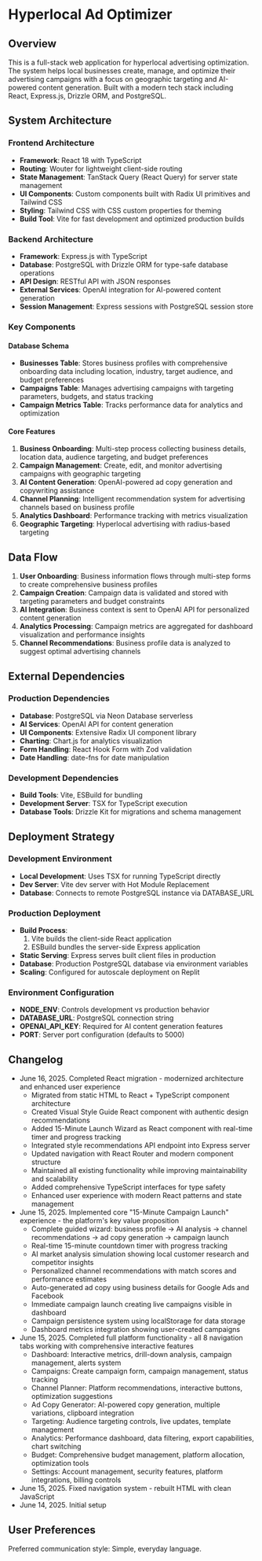 # Hyperlocal Ad Optimizer

## Overview

This is a full-stack web application for hyperlocal advertising optimization. The system helps local businesses create, manage, and optimize their advertising campaigns with a focus on geographic targeting and AI-powered content generation. Built with a modern tech stack including React, Express.js, Drizzle ORM, and PostgreSQL.

## System Architecture

### Frontend Architecture
- **Framework**: React 18 with TypeScript
- **Routing**: Wouter for lightweight client-side routing
- **State Management**: TanStack Query (React Query) for server state management
- **UI Components**: Custom components built with Radix UI primitives and Tailwind CSS
- **Styling**: Tailwind CSS with CSS custom properties for theming
- **Build Tool**: Vite for fast development and optimized production builds

### Backend Architecture
- **Framework**: Express.js with TypeScript
- **Database**: PostgreSQL with Drizzle ORM for type-safe database operations
- **API Design**: RESTful API with JSON responses
- **External Services**: OpenAI integration for AI-powered content generation
- **Session Management**: Express sessions with PostgreSQL session store

### Key Components

#### Database Schema
- **Businesses Table**: Stores business profiles with comprehensive onboarding data including location, industry, target audience, and budget preferences
- **Campaigns Table**: Manages advertising campaigns with targeting parameters, budgets, and status tracking
- **Campaign Metrics Table**: Tracks performance data for analytics and optimization

#### Core Features
1. **Business Onboarding**: Multi-step process collecting business details, location data, audience targeting, and budget preferences
2. **Campaign Management**: Create, edit, and monitor advertising campaigns with geographic targeting
3. **AI Content Generation**: OpenAI-powered ad copy generation and copywriting assistance
4. **Channel Planning**: Intelligent recommendation system for advertising channels based on business profile
5. **Analytics Dashboard**: Performance tracking with metrics visualization
6. **Geographic Targeting**: Hyperlocal advertising with radius-based targeting

## Data Flow

1. **User Onboarding**: Business information flows through multi-step forms to create comprehensive business profiles
2. **Campaign Creation**: Campaign data is validated and stored with targeting parameters and budget constraints
3. **AI Integration**: Business context is sent to OpenAI API for personalized content generation
4. **Analytics Processing**: Campaign metrics are aggregated for dashboard visualization and performance insights
5. **Channel Recommendations**: Business profile data is analyzed to suggest optimal advertising channels

## External Dependencies

### Production Dependencies
- **Database**: PostgreSQL via Neon Database serverless
- **AI Services**: OpenAI API for content generation
- **UI Components**: Extensive Radix UI component library
- **Charting**: Chart.js for analytics visualization
- **Form Handling**: React Hook Form with Zod validation
- **Date Handling**: date-fns for date manipulation

### Development Dependencies
- **Build Tools**: Vite, ESBuild for bundling
- **Development Server**: TSX for TypeScript execution
- **Database Tools**: Drizzle Kit for migrations and schema management

## Deployment Strategy

### Development Environment
- **Local Development**: Uses TSX for running TypeScript directly
- **Dev Server**: Vite dev server with Hot Module Replacement
- **Database**: Connects to remote PostgreSQL instance via DATABASE_URL

### Production Deployment
- **Build Process**: 
  1. Vite builds the client-side React application
  2. ESBuild bundles the server-side Express application
- **Static Serving**: Express serves built client files in production
- **Database**: Production PostgreSQL database via environment variables
- **Scaling**: Configured for autoscale deployment on Replit

### Environment Configuration
- **NODE_ENV**: Controls development vs production behavior
- **DATABASE_URL**: PostgreSQL connection string
- **OPENAI_API_KEY**: Required for AI content generation features
- **PORT**: Server port configuration (defaults to 5000)

## Changelog
- June 16, 2025. Completed React migration - modernized architecture and enhanced user experience
  - Migrated from static HTML to React + TypeScript component architecture
  - Created Visual Style Guide React component with authentic design recommendations
  - Added 15-Minute Launch Wizard as React component with real-time timer and progress tracking
  - Integrated style recommendations API endpoint into Express server
  - Updated navigation with React Router and modern component structure
  - Maintained all existing functionality while improving maintainability and scalability
  - Added comprehensive TypeScript interfaces for type safety
  - Enhanced user experience with modern React patterns and state management
- June 15, 2025. Implemented core "15-Minute Campaign Launch" experience - the platform's key value proposition
  - Complete guided wizard: business profile → AI analysis → channel recommendations → ad copy generation → campaign launch
  - Real-time 15-minute countdown timer with progress tracking
  - AI market analysis simulation showing local customer research and competitor insights
  - Personalized channel recommendations with match scores and performance estimates
  - Auto-generated ad copy using business details for Google Ads and Facebook
  - Immediate campaign launch creating live campaigns visible in dashboard
  - Campaign persistence system using localStorage for data storage
  - Dashboard metrics integration showing user-created campaigns
- June 15, 2025. Completed full platform functionality - all 8 navigation tabs working with comprehensive interactive features
  - Dashboard: Interactive metrics, drill-down analysis, campaign management, alerts system
  - Campaigns: Create campaign form, campaign management, status tracking
  - Channel Planner: Platform recommendations, interactive buttons, optimization suggestions
  - Ad Copy Generator: AI-powered copy generation, multiple variations, clipboard integration
  - Targeting: Audience targeting controls, live updates, template management
  - Analytics: Performance dashboard, data filtering, export capabilities, chart switching
  - Budget: Comprehensive budget management, platform allocation, optimization tools
  - Settings: Account management, security features, platform integrations, billing controls
- June 15, 2025. Fixed navigation system - rebuilt HTML with clean JavaScript
- June 14, 2025. Initial setup

## User Preferences

Preferred communication style: Simple, everyday language.